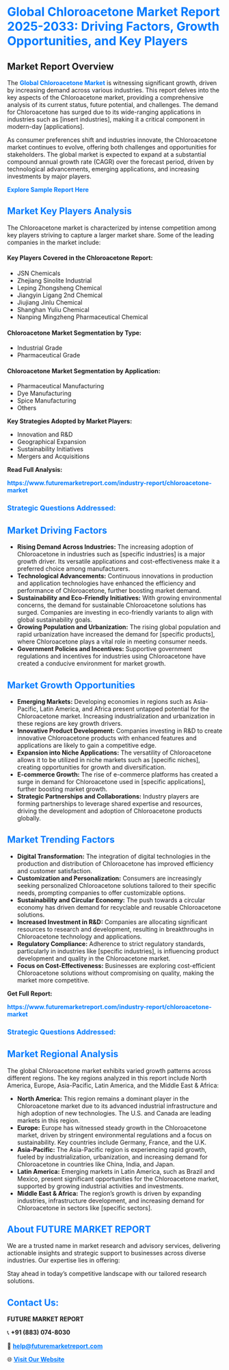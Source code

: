 <h1 style="color: #007BFF;">Global Chloroacetone Market Report 2025-2033: Driving Factors, Growth Opportunities, and Key Players</h1>

<section id="overview">
<h2>Market Report Overview</h2>
<p>The <a href="https://www.futuremarketreport.com/industry-report/chloroacetone-market" style="color: #007BFF; text-decoration: none;"><strong>Global Chloroacetone Market</strong></a> is witnessing significant growth, driven by increasing demand across various industries. This report delves into the key aspects of the Chloroacetone market, providing a comprehensive analysis of its current status, future potential, and challenges. The demand for Chloroacetone has surged due to its wide-ranging applications in industries such as [insert industries], making it a critical component in modern-day [applications].</p>
<p>As consumer preferences shift and industries innovate, the Chloroacetone market continues to evolve, offering both challenges and opportunities for stakeholders. The global market is expected to expand at a substantial compound annual growth rate (CAGR) over the forecast period, driven by technological advancements, emerging applications, and increasing investments by major players.</p>
</section>

<section id="overview">
<p><a href="https://www.futuremarketreport.com/request-sample/reportId=29044" style="color: #007BFF; text-decoration: none;"><strong>Explore Sample Report Here</strong></a></p>
</section>

<section id="key-players">
<h2 style="color: #007BFF;">Market Key Players Analysis</h2>
<p>The Chloroacetone market is characterized by intense competition among key players striving to capture a larger market share. Some of the leading companies in the market include:</p>
<h4>Key Players Covered in the Chloroacetone Report:</h4>
<ul><li>JSN Chemicals</li><li>Zhejiang Sinolite Industrial</li><li>Leping Zhongsheng Chemical</li><li>Jiangyin Ligang 2nd Chemical</li><li>Jiujiang Jinlu Chemical</li><li>Shanghan Yuliu Chemical</li><li>Nanping Mingzheng Pharmaceutical Chemical</li></ul>
<h4>Chloroacetone Market Segmentation by Type:</h4>
<ul><li>Industrial Grade</li><li>Pharmaceutical Grade</li></ul>

<h4>Chloroacetone Market Segmentation by Application:</h4>
<ul><li>Pharmaceutical Manufacturing</li><li>Dye Manufacturing</li><li>Spice Manufacturing</li><li>Others</li></ul>
<p><strong>Key Strategies Adopted by Market Players:</strong></p>
<ul>
<li>Innovation and R&D</li>
<li>Geographical Expansion</li>
<li>Sustainability Initiatives</li>
<li>Mergers and Acquisitions</li>
</ul>
</section>

<section>
<p><strong>Read Full Analysis: </strong></p><a href="https://www.futuremarketreport.com/industry-report/chloroacetone-market" style="color: #007BFF; text-decoration: none;"><strong>https://www.futuremarketreport.com/industry-report/chloroacetone-market</strong></a>
<h3 style="color: #007BFF;">Strategic Questions Addressed:</h3>
</section>

<section id="driving-factors">
<h2 style="color: #007BFF;">Market Driving Factors</h2>
<ul>
<li><strong>Rising Demand Across Industries:</strong> The increasing adoption of Chloroacetone in industries such as [specific industries] is a major growth driver. Its versatile applications and cost-effectiveness make it a preferred choice among manufacturers.</li>
<li><strong>Technological Advancements:</strong> Continuous innovations in production and application technologies have enhanced the efficiency and performance of Chloroacetone, further boosting market demand.</li>
<li><strong>Sustainability and Eco-Friendly Initiatives:</strong> With growing environmental concerns, the demand for sustainable Chloroacetone solutions has surged. Companies are investing in eco-friendly variants to align with global sustainability goals.</li>
<li><strong>Growing Population and Urbanization:</strong> The rising global population and rapid urbanization have increased the demand for [specific products], where Chloroacetone plays a vital role in meeting consumer needs.</li>
<li><strong>Government Policies and Incentives:</strong> Supportive government regulations and incentives for industries using Chloroacetone have created a conducive environment for market growth.</li>
</ul>
</section>

<section id="growth-opportunities">
<h2 style="color: #007BFF;">Market Growth Opportunities</h2>
<ul>
<li><strong>Emerging Markets:</strong> Developing economies in regions such as Asia-Pacific, Latin America, and Africa present untapped potential for the Chloroacetone market. Increasing industrialization and urbanization in these regions are key growth drivers.</li>
<li><strong>Innovative Product Development:</strong> Companies investing in R&D to create innovative Chloroacetone products with enhanced features and applications are likely to gain a competitive edge.</li>
<li><strong>Expansion into Niche Applications:</strong> The versatility of Chloroacetone allows it to be utilized in niche markets such as [specific niches], creating opportunities for growth and diversification.</li>
<li><strong>E-commerce Growth:</strong> The rise of e-commerce platforms has created a surge in demand for Chloroacetone used in [specific applications], further boosting market growth.</li>
<li><strong>Strategic Partnerships and Collaborations:</strong> Industry players are forming partnerships to leverage shared expertise and resources, driving the development and adoption of Chloroacetone products globally.</li>
</ul>
</section>

<section id="trending-factors">
<h2 style="color: #007BFF;">Market Trending Factors</h2>
<ul>
<li><strong>Digital Transformation:</strong> The integration of digital technologies in the production and distribution of Chloroacetone has improved efficiency and customer satisfaction.</li>
<li><strong>Customization and Personalization:</strong> Consumers are increasingly seeking personalized Chloroacetone solutions tailored to their specific needs, prompting companies to offer customizable options.</li>
<li><strong>Sustainability and Circular Economy:</strong> The push towards a circular economy has driven demand for recyclable and reusable Chloroacetone solutions.</li>
<li><strong>Increased Investment in R&D:</strong> Companies are allocating significant resources to research and development, resulting in breakthroughs in Chloroacetone technology and applications.</li>
<li><strong>Regulatory Compliance:</strong> Adherence to strict regulatory standards, particularly in industries like [specific industries], is influencing product development and quality in the Chloroacetone market.</li>
<li><strong>Focus on Cost-Effectiveness:</strong> Businesses are exploring cost-efficient Chloroacetone solutions without compromising on quality, making the market more competitive.</li>
</ul>
</section>

<section>
<p><strong>Get Full Report: </strong></p><a href="https://www.futuremarketreport.com/industry-report/chloroacetone-market" style="color: #007BFF; text-decoration: none;"><strong>https://www.futuremarketreport.com/industry-report/chloroacetone-market</strong></a>
<h3 style="color: #007BFF;">Strategic Questions Addressed:</h3>
</section>


<section id="regional-analysis">
<h2 style="color: #007BFF;">Market Regional Analysis</h2>
<p>The global Chloroacetone market exhibits varied growth patterns across different regions. The key regions analyzed in this report include North America, Europe, Asia-Pacific, Latin America, and the Middle East & Africa:</p>
<ul>
<li><strong>North America:</strong> This region remains a dominant player in the Chloroacetone market due to its advanced industrial infrastructure and high adoption of new technologies. The U.S. and Canada are leading markets in this region.</li>
<li><strong>Europe:</strong> Europe has witnessed steady growth in the Chloroacetone market, driven by stringent environmental regulations and a focus on sustainability. Key countries include Germany, France, and the U.K.</li>
<li><strong>Asia-Pacific:</strong> The Asia-Pacific region is experiencing rapid growth, fueled by industrialization, urbanization, and increasing demand for Chloroacetone in countries like China, India, and Japan.</li>
<li><strong>Latin America:</strong> Emerging markets in Latin America, such as Brazil and Mexico, present significant opportunities for the Chloroacetone market, supported by growing industrial activities and investments.</li>
<li><strong>Middle East & Africa:</strong> The region’s growth is driven by expanding industries, infrastructure development, and increasing demand for Chloroacetone in sectors like [specific sectors].</li>
</ul>
</section>

<footer>
<h2 style="color: #007BFF;">About FUTURE MARKET REPORT</h2>
<p>We are a trusted name in market research and advisory services, delivering actionable insights and strategic support to businesses across diverse industries. Our expertise lies in offering:</p>

<p>Stay ahead in today’s competitive landscape with our tailored research solutions.</p>

<h2 style="color: #007BFF;">Contact Us:</h2>
<p><strong>FUTURE MARKET REPORT</strong></p>
<p>📞 <strong>+91 (883) 074-8030</strong></p>
<p>📧 <strong><a href="mailto:help@futuremarketreport.com" style="color: #007BFF;">help@futuremarketreport.com</a></strong></p>
<p>🌐 <strong><a href="https://www.futuremarketreport.com/" style="color: #007BFF;">Visit Our Website</a></strong></p>
</footer>